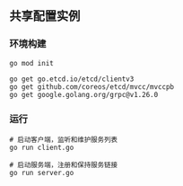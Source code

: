 
## 共享配置实例

### 环境构建

```shell
go mod init

go get go.etcd.io/etcd/clientv3
go get github.com/coreos/etcd/mvcc/mvccpb
go get google.golang.org/grpc@v1.26.0
```

### 运行

```shell
# 启动客户端，监听和维护服务列表
go run client.go

# 启动服务端，注册和保持服务链接
go run server.go  
```